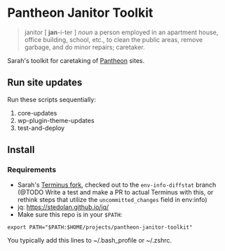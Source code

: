# Pantheon Janitor Toolkit

> janitor [ **jan**-i-ter ]
> *noun*
> a person employed in an apartment house, office building, school, etc., to clean the public areas, remove garbage, and do minor repairs; caretaker.

Sarah's toolkit for caretaking of [Pantheon](https://pantheon.io) sites.

## Run site updates

Run these scripts sequentially:

1) core-updates
2) wp-plugin-theme-updates
3) test-and-deploy

## Install

### Requirements
* Sarah's [Terminus fork](https://github.com/sarahg/terminus), checked out to the `env-info-diffstat` branch (@TODO Write a test and make a PR to actual Terminus with this, or rethink steps that utilize the `uncommitted_changes` field in env:info)
* jq: https://stedolan.github.io/jq/
* Make sure this repo is in your `$PATH`:

`export PATH="$PATH:$HOME/projects/pantheon-janitor-toolkit"`

You typically add this lines to ~/.bash_profile or ~/.zshrc.